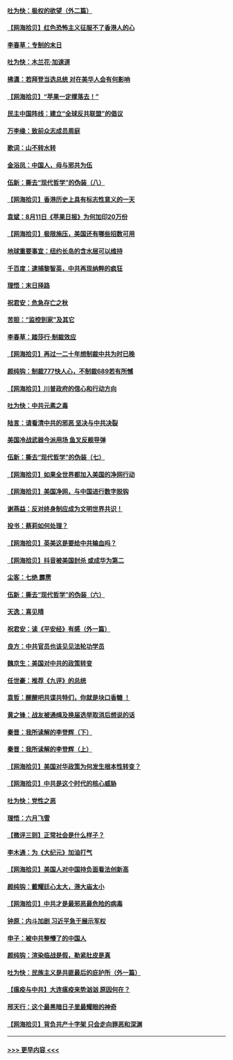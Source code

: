 #### [吐为快：极权的欲望（外二篇）](../pages/nsc993/n12332089.md?t=08151002) 
#### [【网海拾贝】红色恐怖主义征服不了香港人的心](../pages/nsc993/n12329296.md?t=08151002) 
#### [李春草：专制的末日](../pages/nsc993/n12329079.md?t=08151002) 
#### [吐为快：木兰花‧加速道](../pages/nsc993/n12327366.md?t=08151002) 
#### [拂潇：若拜登当选总统 对在美华人会有何影响](../pages/nsc993/n12295996.md?t=08151002) 
#### [【网海拾贝】“苹果一定撑落去！”](../pages/nsc993/n12326784.md?t=08151002) 
#### [民主中国阵线：建立“全球反共联盟”的倡议](../pages/nsc993/n12324177.md?t=08151002) 
#### [万李缘：致前众志成员周庭](../pages/nsc993/n12324635.md?t=08151002) 
#### [歌词：山不转水转](../pages/nsc993/n12324599.md?t=08151002) 
#### [金浴凤：中国人，毋与邪共为伍](../pages/nsc993/n12324257.md?t=08151002) 
#### [伍新：撕去“现代哲学”的伪装（八）](../pages/nsc993/n12324188.md?t=08151002) 
#### [【网海拾贝】香港历史上具有标志性意义的一天](../pages/nsc993/n12324021.md?t=08151002) 
#### [袁斌：8月11日《苹果日报》为何加印20万份](../pages/nsc993/n12323955.md?t=08151002) 
#### [【网海拾贝】极限施压，美国还有哪些招数可用](../pages/nsc993/n12322512.md?t=08151002) 
#### [地球重要事宜：纽约长岛的含水层可以维持](../pages/nsc993/n12321844.md?t=08151002) 
#### [千百度：逮捕黎智英，中共再现纳粹的疯狂](../pages/nsc993/n12321777.md?t=08151002) 
#### [理悟：末日择路](../pages/nsc993/n12320812.md?t=08151002) 
#### [祝君安：危急存亡之秋](../pages/nsc993/n12320795.md?t=08151002) 
#### [苦胆：“监控到家”及其它](../pages/nsc993/n12320751.md?t=08151002) 
#### [李春草：踏莎行·制裁效应](../pages/nsc993/n12318290.md?t=08151002) 
#### [【网海拾贝】再过一二十年想制裁中共为时已晚](../pages/nsc993/n12318195.md?t=08151002) 
#### [颜纯钩：制裁777快人心，不制裁689若有所憾](../pages/nsc993/n12316912.md?t=08151002) 
#### [【网海拾贝】川普政府的信心和行动方向](../pages/nsc993/n12316673.md?t=08151002) 
#### [吐为快：中共元素之毒](../pages/nsc993/n12316547.md?t=08151002) 
#### [陆言：请看清中共的邪恶 坚决与中共决裂](../pages/nsc993/n12315784.md?t=08151002) 
#### [美国冷战武器今派用场 鱼叉反舰导弹](../pages/nsc993/n12316258.md?t=08151002) 
#### [伍新：撕去“现代哲学”的伪装（七）](../pages/nsc993/n12315846.md?t=08151002) 
#### [【网海拾贝】如果全世界都加入美国的净网行动](../pages/nsc993/n12315588.md?t=08151002) 
#### [【网海拾贝】美国净网，与中国进行数字脱钩](../pages/nsc993/n12312813.md?t=08151002) 
#### [谢燕益：反对终身制应成为文明世界共识！](../pages/nsc993/n12310465.md?t=08151002) 
#### [投书：蔡莉如何处理？](../pages/nsc993/n12310224.md?t=08151002) 
#### [【网海拾贝】英美这是要给中共输血吗？](../pages/nsc993/n12307646.md?t=08151002) 
#### [【网海拾贝】抖音被美国封杀 或成华为第二](../pages/nsc993/n12305277.md?t=08151002) 
#### [尘客：七绝 霹雳](../pages/nsc993/n12304053.md?t=08151002) 
#### [伍新：撕去“现代哲学”的伪装（六）](../pages/nsc993/n12303243.md?t=08151002) 
#### [天逸：喜见晴](../pages/nsc993/n12303226.md?t=08151002) 
#### [祝君安：读《平安经》有感（外一篇）](../pages/nsc993/n12303170.md?t=08151002) 
#### [良方：中共官员也该见见法轮功学员](../pages/nsc993/n12302985.md?t=08151002) 
#### [魏京生：美国对中共的政策转变](../pages/nsc993/n12302929.md?t=08151002) 
#### [任世豪：推荐《九评》的总统](../pages/nsc993/n12302838.md?t=08151002) 
#### [袁哲：醒醒吧共谍共特们，你就是块口香糖 ！](../pages/nsc993/n12302678.md?t=08151002) 
#### [黄之锋：战友被通缉及换届选举取消后想说的话](../pages/nsc993/n12302681.md?t=08151002) 
#### [秦晋：我所读解的李登辉（下）](../pages/nsc993/n12302171.md?t=08151002) 
#### [秦晋：我所读解的李登辉（上）](../pages/nsc993/n12301979.md?t=08151002) 
#### [【网海拾贝】美国对华政策为何发生根本性转变？](../pages/nsc993/n12302091.md?t=08151002) 
#### [【网海拾贝】中共是这个时代的核心威胁](../pages/nsc993/n12300541.md?t=08151002) 
#### [吐为快：党性之恶](../pages/nsc993/n12300263.md?t=08151002) 
#### [理悟：六月飞雪](../pages/nsc993/n12300243.md?t=08151002) 
#### [【微评三则】正常社会是什么样子？](../pages/nsc993/n12300228.md?t=08151002) 
#### [李木通：为《大纪元》加油打气](../pages/nsc993/n12280363.md?t=08151002) 
#### [【网海拾贝】美国人对中国持负面看法创新高](../pages/nsc993/n12298720.md?t=08151002) 
#### [颜纯钩：戴耀廷心太大，港大庙太小](../pages/nsc993/n12297682.md?t=08151002) 
#### [【网海拾贝】中共才是最邪恶最危险的病毒](../pages/nsc993/n12296470.md?t=08151002) 
#### [钟原：内斗加剧 习近平急于展示军权](../pages/nsc993/n12292544.md?t=08151002) 
#### [申子：被中共整懵了的中国人](../pages/nsc993/n12291389.md?t=08151002) 
#### [颜纯钩：渲染临战是假，勒紧肚皮是真](../pages/nsc993/n12290945.md?t=08151002) 
#### [吐为快：民族主义是共匪最后的庇护所（外一篇）](../pages/nsc993/n12290887.md?t=08151002) 
#### [【瘟疫与中共】大连瘟疫来势汹汹 原因何在？](../pages/nsc993/n12287474.md?t=08151002) 
#### [邢天行：这个最黑暗日子里最耀眼的神奇](../pages/nsc993/n12289882.md?t=08151002) 
#### [【网海拾贝】背负共产十字架 只会走向罪恶和深渊](../pages/nsc993/n12288290.md?t=08151002) 

----
#### [ >>> 更早内容 <<< ](../indexes/nsc993-earlier.md)
